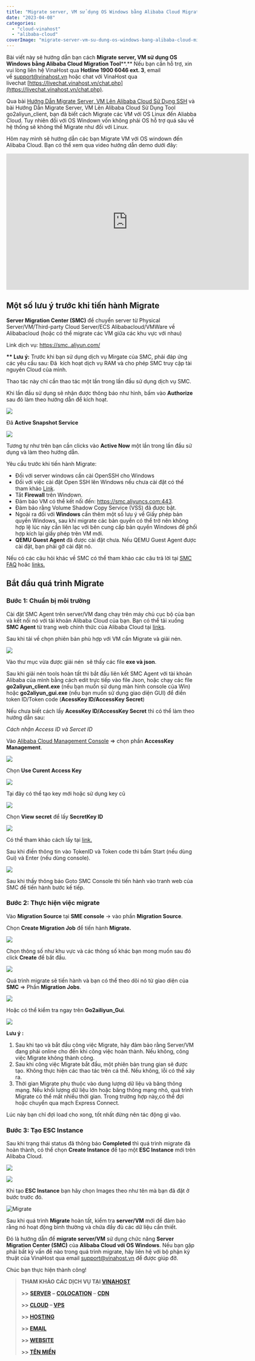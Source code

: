 ```yaml
---
title: "Migrate server, VM sử dụng OS Windows bằng Alibaba Cloud Migration Tool"
date: "2023-04-08"
categories: 
  - "cloud-vinahost"
  - "alibaba-cloud"
coverImage: "migrate-server-vm-su-dung-os-windows-bang-alibaba-cloud-migration-tool-17.jpg"
---
```


Bài viết này sẽ hướng dẫn bạn cách **Migrate server, VM sử dụng OS Windows bằng Alibaba Cloud Migration Tool****.** Nếu bạn cần hỗ trợ, xin vui lòng liên hệ VinaHost qua **Hotline 1900 6046 ext. 3**, email về [support@vinahost.vn](mailto:support@vinahost.vn) hoặc chat với VinaHost qua livechat [https://livechat.vinahost.vn/chat.php](https://livechat.vinahost.vn/chat.php).

Qua bài [Hướng Dẫn Migrate Server, VM Lên Alibaba Cloud Sử Dụng SSH](https://kb.vinahost.vn/migrate-server-vm-len-alibaba-cloud-su-dung-ssh/) và bài Hướng Dẫn Migrate Server, VM Lên Alibaba Cloud Sử Dụng Tool go2aliyun\_client, bạn đã biết cách Migrate các VM với OS Linux đến Aliabba Cloud. Tuy nhiên đối với OS Windown vốn không phải OS hỗ trợ quá sâu về hệ thống sẽ không thể Migrate như đối với Linux.

Hôm nay mình sẽ hướng dẫn các bạn Migrate VM với OS windown đến Alibaba Cloud. Bạn có thể xem qua video hướng dẫn demo dưới đây:

<iframe title="VinaHost.vn | Migrate server, VM sử dụng OS Windows bằng Alibaba Cloud Migration Tool" src="https://www.youtube.com/embed/s70rgKznf2g" width="640" height="360" frameborder="0" allowfullscreen="allowfullscreen"></iframe>

## **Một số lưu ý trước khi tiến hành Migrate**

**Server Migration Center (SMC)** để chuyển server từ Physical Server/VM/Third-party Cloud Server/ECS Alibabacloud/VMWare về Alibabacloud (hoặc có thể migrate các VM giữa các khu vực với nhau)

Link dịch vụ: [https://smc..aliyun.com/](https://smc.console.aliyun.com/)

**\*\* Lưu ý:** Trước khi bạn sử dụng dịch vụ Mirgate của SMC, phải đáp ứng các yêu cầu sau: Đã  kích hoạt dịch vụ RAM và cho phép SMC truy cập tài nguyên Cloud của mình.

Thao tác này chỉ cần thao tác một lần trong lần đầu sử dụng dịch vụ SMC.

Khi lần đầu sử dụng sẽ nhận được thông báo như hình, bấm vào **Authorize** sau đó làm theo hướng dẫn để kích hoạt.

![](images/migrate-server-vm-su-dung-os-windows-bang-alibaba-cloud-migration-tool-1.png)

Đã **Active Snapshot Service**

![](images/migrate-server-vm-su-dung-os-windows-bang-alibaba-cloud-migration-tool-2.png)

Tương tự như trên bạn cần clicks vào **Active Now** một lần trong lần đầu sử dụng và làm theo hướng dẫn.

Yêu cầu trước khi tiến hành Migrate:

- Đối với server windows cần cài OpenSSH cho Windows
- Đối với việc cài đặt Open SSH lên Windows nếu chưa cài đặt có thể tham khảo [Link](https://kb.vinahost.vn/cai-dat-openssh-server-tren-windows/).
- Tắt **Firewall** trên Windown.
- Đảm bảo VM có thể kết nối đến: https://smc.aliyuncs.com:443.
- Đảm bảo rằng Volume Shadow Copy Service (VSS) đã được bật.
- Ngoài ra đối với **Windows** cần thêm một số lưu ý về Giấy phép bản quyền Windows, sau khi migrate các bản quyền có thể trở nên không hợp lệ lúc này cần liên lạc với bên cung cấp bản quyền Windows để phối hợp kích lại giấy phép trên VM mới.
- **QEMU Guest Agent** đã được cài đặt chưa. Nếu QEMU Guest Agent được cài đặt, bạn phải gỡ cài đặt nó.

Nếu có các câu hỏi khác về SMC có thể tham khảo các câu trả lời tại [SMC FAQ](https://www.alibabacloud.com/help/en/server-migration-center/latest/smc-faq#section-22e-ozc-d0w) hoăc [links.](https://www.alibabacloud.com/help/en/server-migration-center/latest/smc-faq#section-22e-ozc-d0w)

## **Bắt đầu quá trình Migrate**

### Bước 1: Chuẩn bị môi trường

Cài đặt SMC Agent trên server/VM đang chạy trên máy chủ cục bộ của bạn và kết nối nó với tài khoản Alibaba Cloud của bạn. Bạn có thể tải xuống **SMC Agent** từ trang web chính thức của Alibaba Cloud tại [links](https://p2v-tools.oss-cn-hangzhou.aliyuncs.com/smc/Alibaba_Cloud_Migration_Tool.zip).

Sau khi tải về chọn phiên bản phù hợp với VM cần Migrate và giải nén.

![](images/migrate-server-vm-su-dung-os-windows-bang-alibaba-cloud-migration-tool-3.png)

Vào thư mục vừa được giải nén  sẽ thấy các file **exe và json**.

Sau khi giải nén tools hoàn tất thì bắt đầu liên kết SMC Agent với tài khoản Alibaba của mình bằng cách edit trực tiếp vào file Json, hoặc chạy các file **go2aliyun\_client.exe** (nếu bạn muốn sử dụng màn hình console của Win) hoặc **go2aliyun\_gui.exe** (nếu bạn muốn sử dụng giao diện GUI) để điền token ID/Token code (**AcessKey ID/AccessKey Secret**)

Nếu chưa biết cách lấy **AcessKey ID/AccessKey Secret** thì có thể làm theo hướng dẫn sau:

_Cách nhận Access ID và Sercet ID_

Vào [Alibaba Cloud Management Console](https://home-intl.console.aliyun.com/) => chọn phần **AccessKey Management**.

![](images/migrate-server-vm-su-dung-os-windows-bang-alibaba-cloud-migration-tool-4.png)

Chọn **Use Curent Access Key**

![](images/migrate-server-vm-su-dung-os-windows-bang-alibaba-cloud-migration-tool-5.png)

Tại đây có thể tạo key mới hoặc sử dụng key cũ

![](images/migrate-server-vm-su-dung-os-windows-bang-alibaba-cloud-migration-tool-6.png)

Chọn **View secret** để lấy **SecretKey ID**

![](images/migrate-server-vm-su-dung-os-windows-bang-alibaba-cloud-migration-tool-7.png)

Có thể tham khảo cách lấy tại [link.](https://www.alibabacloud.com/help/en/basics-for-beginners/latest/obtain-an-accesskey-pair)

Sau khi điền thông tin vào TọkenID và Token code thì bấm Start (nếu dùng Gui) và Enter (nếu dùng console).

![](images/migrate-server-vm-su-dung-os-windows-bang-alibaba-cloud-migration-tool-8.png)

Sau khi thấy thông báo Goto SMC Console thì tiến hành vào tranh web của SMC để tiến hành bước kế tiếp.

### Bước 2: Thực hiện việc migrate

Vào **Migration Source** tại **SME console** -> vào phần **Migration Source**.

Chọn **Create Migration Job** để tiến hành **Migrate.**

![](images/migrate-server-vm-su-dung-os-windows-bang-alibaba-cloud-migration-tool-9.png)

Chọn thông số như khu vực và các thông số khác bạn mong muốn sau đó click **Create** để bắt đầu.

![](images/migrate-server-vm-su-dung-os-windows-bang-alibaba-cloud-migration-tool-10.png)

Quá trình migrate sẽ tiến hành và bạn có thể theo dõi nó từ giao diện của **SMC** => Phần **Migration Jobs**.

![](images/migrate-server-vm-su-dung-os-windows-bang-alibaba-cloud-migration-tool-11.png)

Hoặc có thể kiểm tra ngay trên **Go2ailiyun\_Gui**.

![](images/migrate-server-vm-su-dung-os-windows-bang-alibaba-cloud-migration-tool-12.png)

**Lưu ý :**

1. Sau khi tạo và bắt đầu công việc Migrate, hãy đảm bảo rằng Server/VM đang phải online cho đến khi công việc hoàn thành. Nếu không, công việc Migrate không thành công.
2. Sau khi công việc Migrate bắt đầu, một phiên bản trung gian sẽ được tạo. Không thực hiện các thao tác trên cá thể. Nếu không, lỗi có thể xảy ra.
3. Thời gian Migrate phụ thuộc vào dung lượng dữ liệu và băng thông mạng. Nếu khối lượng dữ liệu lớn hoặc băng thông mạng nhỏ, quá trình Migrate có thể mất nhiều thời gian. Trong trường hợp này,có thể đợi hoặc chuyển qua mạch Express Connect.

Lúc này bạn chỉ đợi load cho xong, tốt nhất đừng nên tác động gì vào.

### Bước 3: Tạo ESC Instance

Sau khi trạng thái status đã thông báo **Completed** thì quá trình migrate đã hoàn thành, có thể chọn **Create Instance** để tạo một **ESC Instance** mới trên Alibaba Cloud.

![](images/migrate-server-vm-su-dung-os-windows-bang-alibaba-cloud-migration-tool-13.png)

![](images/migrate-server-vm-su-dung-os-windows-bang-alibaba-cloud-migration-tool-14.png)

Khi tạo **ESC Instance** bạn hãy chọn Images theo như tên mà bạn đã đặt ở bước trước đó.

![Migrate ](images/migrate-server-vm-su-dung-os-windows-bang-alibaba-cloud-migration-tool-15.png)

Sau khi quá trình **Migrate** hoàn tất, kiểm tra **server/VM** mới để đảm bảo rằng nó hoạt động bình thường và chứa đầy đủ các dữ liệu cần thiết.

Đó là hướng dẫn để **migrate server/VM** sử dụng chức năng **Server Migration Center (SMC)** của **Alibaba Cloud với OS Windows**. Nếu bạn gặp phải bất kỳ vấn đề nào trong quá trình migrate, hãy liên hệ với bộ phận kỹ thuật của VinaHost qua email support@vinahost.vn để được giúp đỡ.

Chúc bạn thực hiện thành công!

> **THAM KHẢO CÁC DỊCH VỤ TẠI [VINAHOST](https://vinahost.vn/)**
> 
> **\>>** [**SERVER**](https://vinahost.vn/thue-may-chu-rieng/) **–** [**COLOCATION**](https://vinahost.vn/colocation.html) – [**CDN**](https://vinahost.vn/dich-vu-cdn-chuyen-nghiep)
> 
> **\>> [CLOUD](https://vinahost.vn/cloud-server-gia-re/) – [VPS](https://vinahost.vn/vps-ssd-chuyen-nghiep/)**
> 
> **\>> [HOSTING](https://vinahost.vn/wordpress-hosting)**
> 
> **\>> [EMAIL](https://vinahost.vn/email-hosting)**
> 
> **\>> [WEBSITE](http://vinawebsite.vn/)**
> 
> **\>> [TÊN MIỀN](https://vinahost.vn/ten-mien-gia-re/)**
